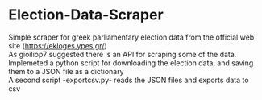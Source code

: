 # Election-Data-Scraper
Simple scraper for greek parliamentary election data from the official web site (https://ekloges.ypes.gr/)  
As  gioiliop7   suggested there is an API for scraping some of the data.  
Implemeted a python script for downloading the election data, and saving them to a JSON file as a dictionary  
A second script -exportcsv.py- reads the JSON files and exports data to csv  

